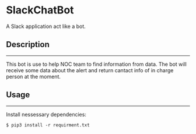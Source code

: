 # SlackChatBot

A Slack application act like a bot.

## Description
<hr/>

This bot is use to help NOC team to find information from data.
The bot will receive some data about the alert and return cantact info
of in charge person at the moment.

## Usage
<hr/>

Install nessessary dependencies:

```
$ pip3 install -r requirment.txt
```

